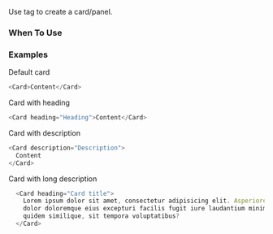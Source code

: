 Use tag <Card /> to create a card/panel. 

### When To Use

### Examples

Default card
```js
<Card>Content</Card>
```

Card with heading
```js
<Card heading="Heading">Content</Card>
```

Card with description
```js
<Card description="Description">
  Content
</Card>
```

Card with long description
```js
  <Card heading="Card title">
    Lorem ipsum dolor sit amet, consectetur adipisicing elit. Asperiores assumenda beatae, cumque dicta
    dolor doloremque eius excepturi facilis fugit iure laudantium minima nam, nostrum perspiciatis
    quidem similique, sit tempora voluptatibus?
  </Card>
```  
